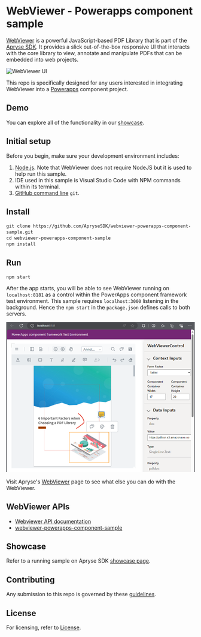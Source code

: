 # WebViewer - Powerapps component sample

[WebViewer](https://docs.apryse.com/documentation/web/) is a powerful JavaScript-based PDF Library that is part of the [Apryse SDK](https://apryse.com/). It provides a slick out-of-the-box responsive UI that interacts with the core library to view, annotate and manipulate PDFs that can be embedded into web projects.

![WebViewer UI](https://www.pdftron.com/downloads/pl/webviewer-ui.png)

This repo is specifically designed for any users interested in integrating WebViewer into a [Powerapps](https://learn.microsoft.com/en-us/power-apps/maker/canvas-apps/create-component) component project.

## Demo

You can explore all of the functionality in our [showcase](https://showcase.apryse.com/).

## Initial setup

Before you begin, make sure your development environment includes:

1. [Node.js](https://nodejs.org/en). Note that WebViewer does not require NodeJS but it is used to help run this sample.
2. IDE used in this sample is Visual Studio Code with NPM commands within its terminal.
3. [GitHub command line](https://github.com/git-guides/install-git) `git`.

## Install

```
git clone https://github.com/ApryseSDK/webviewer-powerapps-component-sample.git
cd webviewer-powerapps-component-sample
npm install
```

## Run

```
npm start
```

After the app starts, you will be able to see WebViewer running on `localhost:8181` as a control within the PowerApps component framework test environment. This sample requires `localhost:3000` listening in the background. Hence the `npm start` in the `package.json` defines calls to both servers.

![WebViewer Control within PowerApps Component](powerapps-component-webviewer-control.png)



Visit Apryse's [WebViewer](https://docs.apryse.com/documentation/web/) page to see what else you can do with the WebViewer.

## WebViewer APIs

* [Webviewer API documentation](https://docs.apryse.com/api/web/WebViewerInstance.html)
* [webviewer-powerapps-component-sample](https://github.com/ApryseSDK/webviewer-powerapps-component-sample)

## Showcase

Refer to a running sample on Apryse SDK [showcase page](https://showcase.apryse.com/).

## Contributing

Any submission to this repo is governed by these [guidelines](/CONTRIBUTING.md).


## License

For licensing, refer to [License](LICENSE).

